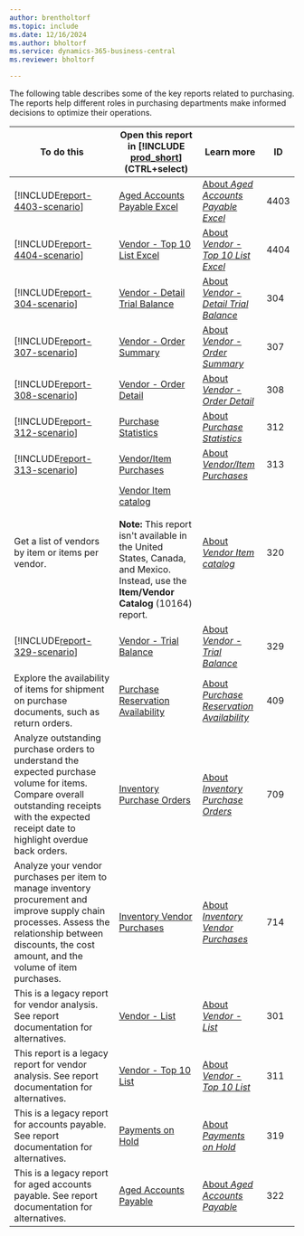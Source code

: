 ```yaml
---
author: brentholtorf
ms.topic: include
ms.date: 12/16/2024
ms.author: bholtorf
ms.service: dynamics-365-business-central
ms.reviewer: bholtorf

---
```


The following table describes some of the key reports related to purchasing. The reports help different roles in purchasing departments make informed decisions to optimize their operations. 

| To do this | Open this report in [!INCLUDE [prod_short](prod_short.md)] (CTRL+select) | Learn more | ID |
|-------|------------| ------------|----|
| [!INCLUDE[report-4403-scenario](../includes/report-4403-scenario-include.md)] | [Aged Accounts Payable Excel](https://businesscentral.dynamics.com?report=4403) | [About *Aged Accounts Payable Excel*](../reports/report-4403.md) | 4403 |
| [!INCLUDE[report-4404-scenario](../includes/report-4404-scenario-include.md)] | [Vendor - Top 10 List Excel](https://businesscentral.dynamics.com?report=4404) | [About *Vendor - Top 10 List Excel*](../reports/report-4404.md) | 4404 |
| [!INCLUDE[report-304-scenario](../includes/report-304-scenario-include.md)] | [Vendor - Detail Trial Balance](https://businesscentral.dynamics.com?report=304) | [About *Vendor - Detail Trial Balance*](../reports/report-304.md) | 304 |
| [!INCLUDE[report-307-scenario](../includes/report-307-scenario-include.md)] | [Vendor - Order Summary](https://businesscentral.dynamics.com?report=307) | [About *Vendor - Order Summary*](../reports/report-307.md) | 307 |
| [!INCLUDE[report-308-scenario](../includes/report-308-scenario-include.md)] | [Vendor - Order Detail](https://businesscentral.dynamics.com?report=308) | [About *Vendor - Order Detail*](../reports/report-308.md) | 308 |
| [!INCLUDE[report-312-scenario](../includes/report-312-scenario-include.md)] | [Purchase Statistics](https://businesscentral.dynamics.com?report=312) | [About *Purchase Statistics*](../reports/report-312.md) | 312 |
| [!INCLUDE[report-313-scenario](../includes/report-313-scenario-include.md)] | [Vendor/Item Purchases](https://businesscentral.dynamics.com?report=313) | [About *Vendor/Item Purchases*](../reports/report-313.md) | 313 |
| Get a list of vendors by item or items per vendor. | [Vendor Item catalog](https://businesscentral.dynamics.com?report=320)<br><br>**Note:** This report isn't available in the United States, Canada, and Mexico. Instead, use the **Item/Vendor Catalog** (10164) report. | [About *Vendor Item catalog*](../reports/report-320.md) | 320 |
| [!INCLUDE[report-329-scenario](../includes/report-329-scenario-include.md)] | [Vendor - Trial Balance](https://businesscentral.dynamics.com?report=329) | [About *Vendor - Trial Balance*](../reports/report-329.md) | 329 |
| Explore the availability of items for shipment on purchase documents, such as return orders. | [Purchase Reservation Availability](https://businesscentral.dynamics.com?report=409)| [About *Purchase Reservation Availability*](../reports/report-409.md) | 409 |
| Analyze outstanding purchase orders to understand the expected purchase volume for items. Compare overall outstanding receipts with the expected receipt date to highlight overdue back orders. | [Inventory Purchase Orders](https://businesscentral.dynamics.com?report=709)| [About *Inventory Purchase Orders*](../reports/report-709.md) | 709 |
| Analyze your vendor purchases per item to manage inventory procurement and improve supply chain processes. Assess the relationship between discounts, the cost amount, and the volume of item purchases. | [Inventory Vendor Purchases](https://businesscentral.dynamics.com?report=714) | [About *Inventory Vendor Purchases*](../reports/report-714.md) | 714 |
| This is a legacy report for vendor analysis. See report documentation for alternatives. | [Vendor - List](https://businesscentral.dynamics.com?report=301) | [About *Vendor - List*](../reports/report-301.md) | 301 |
| This report is a legacy report for vendor analysis. See report documentation for alternatives. | [Vendor - Top 10 List](https://businesscentral.dynamics.com?report=311) | [About *Vendor - Top 10 List*](../reports/report-311.md) | 311 |
| This is a legacy report for accounts payable. See report documentation for alternatives. | [Payments on Hold](https://businesscentral.dynamics.com?report=319) | [About *Payments on Hold*](../reports/report-319.md) | 319 |
| This is a legacy report for aged accounts payable. See report documentation for alternatives. | [Aged Accounts Payable](https://businesscentral.dynamics.com?report=322) | [About *Aged Accounts Payable*](../reports/report-322.md) | 322 |